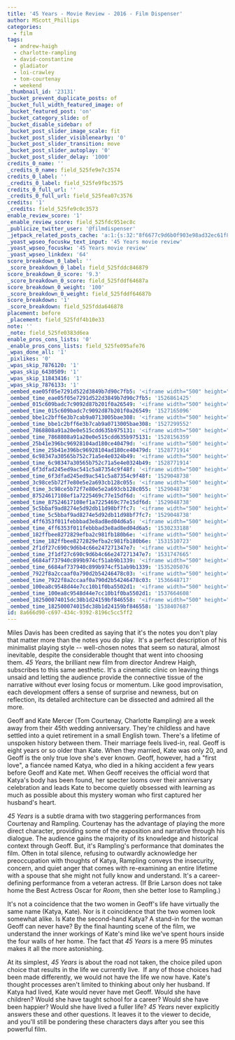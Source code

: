 ```yaml
---
title: '45 Years - Movie Review - 2016 - Film Dispenser'
author: MScott_Phillips
categories:
  - film
tags:
  - andrew-haigh
  - charlotte-rampling
  - david-constantine
  - gladiator
  - loi-crawley
  - tom-courtenay
  - weekend
_thumbnail_id: '23131'
_bucket_prevent_duplicate_posts: of
_bucket_full_width_featured_image: of
_bucket_featured_post: 'on'
_bucket_category_slide: of
_bucket_disable_sidebar: of
_bucket_post_slider_image_scale: fit
_bucket_post_slider_visiblenearby: '0'
_bucket_post_slider_transition: move
_bucket_post_slider_autoplay: '0'
_bucket_post_slider_delay: '1000'
credits_0_name: ''
_credits_0_name: field_525fe9e7c3574
credits_0_label: ''
_credits_0_label: field_525fe9fbc3575
credits_0_full_url: ''
_credits_0_full_url: field_525fea07c3576
credits: '1'
_credits: field_525fe9c0c3573
enable_review_score: '1'
_enable_review_score: field_525fdc951ec8c
_publicize_twitter_user: '@filmdispenser'
_jetpack_related_posts_cache: 'a:1:{s:32:"8f6677c9d6b0f903e98ad32ec61f8deb";a:2:{s:7:"expires";i:1508734185;s:7:"payload";a:3:{i:0;a:1:{s:2:"id";i:25671;}i:1;a:1:{s:2:"id";i:23748;}i:2;a:1:{s:2:"id";i:11850;}}}}'
_yoast_wpseo_focuskw_text_input: '45 Years movie review'
_yoast_wpseo_focuskw: '45 Years movie review'
_yoast_wpseo_linkdex: '64'
score_breakdown_0_label: ''
_score_breakdown_0_label: field_525fddc846879
score_breakdown_0_score: '9.3'
_score_breakdown_0_score: field_525fddf64687a
score_breakdown_0_weight: '100'
_score_breakdown_0_weight: field_525fddf64687b
score_breakdown: '1'
_score_breakdown: field_525fdda646878
placement: before
_placement: field_525fdf4b10e33
note: ''
_note: field_525fe0383d6ea
enable_pros_cons_lists: '0'
_enable_pros_cons_lists: field_525fe095afe76
_wpas_done_all: '1'
_pixlikes: '0'
_wpas_skip_7876120: '1'
_wpas_skip_6430509: '1'
_wpas_skip_11843416: '1'
_wpas_skip_7876133: '1'
_oembed_eae05f05e7291d522d3849b7d90c7fb5: '<iframe width="500" height="281" src="https://www.youtube.com/embed/9teNKmm9R3k?start=3&feature=oembed" frameborder="0" allow="autoplay; encrypted-media" allowfullscreen></iframe>'
_oembed_time_eae05f05e7291d522d3849b7d90c7fb5: '1526861425'
_oembed_015c609badc7c9092d87b201f0a26549: '<iframe width="500" height="281" src="https://www.youtube.com/embed/dkhBDhQ4OxM?feature=oembed" frameborder="0" allow="autoplay; encrypted-media" allowfullscreen></iframe>'
_oembed_time_015c609badc7c9092d87b201f0a26549: '1527165096'
_oembed_bbe1c2bff6e3b7cab9a0713005bae308: '<iframe width="500" height="281" src="https://www.youtube.com/embed/_DTbx7c7ez8?feature=oembed" frameborder="0" allow="autoplay; encrypted-media" allowfullscreen></iframe>'
_oembed_time_bbe1c2bff6e3b7cab9a0713005bae308: '1527299552'
_oembed_7868808a91a20e0e515cdd635b975131: '<iframe width="500" height="281" src="https://www.youtube.com/embed/PEZ2r1YGKSA?feature=oembed" frameborder="0" allow="autoplay; encrypted-media" allowfullscreen></iframe>'
_oembed_time_7868808a91a20e0e515cdd635b975131: '1528156359'
_oembed_25b41e396bc96928104ad180ce40479d: '<iframe width="500" height="281" src="https://www.youtube.com/embed/MFWF9dU5Zc0?feature=oembed" frameborder="0" allow="autoplay; encrypted-media" allowfullscreen></iframe>'
_oembed_time_25b41e396bc96928104ad180ce40479d: '1528771914'
_oembed_6c98347a30565b752c71a5e4e0324b49: '<iframe width="500" height="281" src="https://www.youtube.com/embed/FhwktRDG_aQ?feature=oembed" frameborder="0" allow="autoplay; encrypted-media" allowfullscreen></iframe>'
_oembed_time_6c98347a30565b752c71a5e4e0324b49: '1528771914'
_oembed_6f3dfad245ed9ac541c5a87354c9f48f: '<iframe width="500" height="281" src="https://www.youtube.com/embed/rTMINaybeyE?feature=oembed" frameborder="0" allow="autoplay; encrypted-media" allowfullscreen></iframe>'
_oembed_time_6f3dfad245ed9ac541c5a87354c9f48f: '1529048738'
_oembed_3c98ce5b72f7e80e5e2a693cb128c055: '<iframe width="500" height="281" src="https://www.youtube.com/embed/j7RHHPN4gII?feature=oembed" frameborder="0" allow="autoplay; encrypted-media" allowfullscreen></iframe>'
_oembed_time_3c98ce5b72f7e80e5e2a693cb128c055: '1529048738'
_oembed_87524617108ef1a7225469c77e15df6d: '<iframe width="500" height="281" src="https://www.youtube.com/embed/bP8vCXPo-BA?feature=oembed" frameborder="0" allow="autoplay; encrypted-media" allowfullscreen></iframe>'
_oembed_time_87524617108ef1a7225469c77e15df6d: '1529048738'
_oembed_5c5bbaf9ad8274e5d92db11d98bf7fc7: '<iframe width="500" height="281" src="https://www.youtube.com/embed/yqAS2lPISa8?feature=oembed" frameborder="0" allow="autoplay; encrypted-media" allowfullscreen></iframe>'
_oembed_time_5c5bbaf9ad8274e5d92db11d98bf7fc7: '1529048738'
_oembed_4ff6353f011febbbad3e8ad8ed04d6a5: '<iframe width="500" height="281" src="https://www.youtube.com/embed/HikYI0jIAwU?feature=oembed" frameborder="0" allow="autoplay; encrypted-media" allowfullscreen></iframe>'
_oembed_time_4ff6353f011febbbad3e8ad8ed04d6a5: '1530233188'
_oembed_182ffbee8272829efba2c981fb180b6e: '<iframe width="500" height="281" src="https://www.youtube.com/embed/Seg_yBYPjG4?feature=oembed" frameborder="0" allow="autoplay; encrypted-media" allowfullscreen></iframe>'
_oembed_time_182ffbee8272829efba2c981fb180b6e: '1531510723'
_oembed_2f1df27c690c9d6b4c66e247271347e7: '<iframe width="500" height="281" src="https://www.youtube.com/embed/9XxLHyzsB_Q?feature=oembed" frameborder="0" allow="autoplay; encrypted-media" allowfullscreen></iframe>'
_oembed_time_2f1df27c690c9d6b4c66e247271347e7: '1531747665'
_oembed_6684af737940c899b974cf51ab9b1339: '<iframe width="500" height="281" src="https://www.youtube.com/embed/gp-8oB53P7k?feature=oembed" frameborder="0" allow="autoplay; encrypted-media" allowfullscreen></iframe>'
_oembed_time_6684af737940c899b974cf51ab9b1339: '1535205076'
_oembed_7922f8a2ccaaf0a790d2b54246478c03: '<iframe width="500" height="281" src="https://www.youtube.com/embed/AWvUNABT8sg?feature=oembed" frameborder="0" allow="autoplay; encrypted-media" allowfullscreen></iframe>'
_oembed_time_7922f8a2ccaaf0a790d2b54246478c03: '1536648717'
_oembed_100ea8c9548d44e7cc10b1f0ba5502d1: '<iframe width="500" height="281" src="https://www.youtube.com/embed/ek1ePFp-nBI?feature=oembed" frameborder="0" allow="autoplay; encrypted-media" allowfullscreen></iframe>'
_oembed_time_100ea8c9548d44e7cc10b1f0ba5502d1: '1537664608'
_oembed_182500074015dc38b1d24159bf846558: '<iframe width="500" height="281" src="https://www.youtube.com/embed/USPd0vX2sdc?feature=oembed" frameborder="0" allow="autoplay; encrypted-media" allowfullscreen></iframe>'
_oembed_time_182500074015dc38b1d24159bf846558: '1538407687'
id: 8a666d90-c697-434c-9392-8196c5cc5ff2
---
```

<p>Miles Davis has been credited as saying that it's the notes you don't play that matter more than the notes you do play.  It's a perfect description of his minimalist playing style -- well-chosen notes that seem so natural, almost inevitable, despite the considerable thought that went into choosing them. <em>45 Years</em>, the brilliant new film from director Andrew Haigh, subscribes to this same aesthetic. It's a cinematic clinic on leaving things unsaid and letting the audience provide the connective tissue of the narrative without ever losing focus or momentum. Like good improvisation, each development offers a sense of surprise and newness, but on reflection, its detailed architecture can be dissected and admired all the more.</p>
<p>Geoff and Kate Mercer (Tom Courtenay, Charlotte Rampling) are a week away from their 45th wedding anniversary. They're childless and have settled into a quiet retirement in a small English town. There's a lifetime of unspoken history between them. Their marriage feels lived-in, real. Geoff is eight years or so older than Kate. When they married, Kate was only 20, and Geoff is the only true love she's ever known. Geoff, however, had a "first love", a fiancée named Katya, who died in a hiking accident a few years before Geoff and Kate met. When Geoff receives the official word that Katya's body has been found, her specter looms over their anniversary celebration and leads Kate to become quietly obsessed with learning as much as possible about this mystery woman who first captured her husband's heart.</p>
<p><em>45 Years</em> is a subtle drama with two staggering performances from Courtenay and Rampling. Courtenay has the advantage of playing the more direct character, providing some of the exposition and narrative through his dialogue. The audience gains the majority of its knowledge and historical context through Geoff. But, it's Rampling's performance that dominates the film. Often in total silence, refusing to outwardly acknowledge her preoccupation with thoughts of Katya, Rampling conveys the insecurity, concern, and quiet anger that comes with re-examining an entire lifetime with a spouse that she might not fully know and understand. It's a career-defining performance from a veteran actress. (If Brie Larson does not take home the Best Actress Oscar for <em>Room</em>, then she better lose to Rampling.)</p>
<p>It's not a coincidence that the two women in Geoff's life have virtually the same name (Katya, Kate). Nor is it coincidence that the two women look somewhat alike. Is Kate the second-hand Katya? A stand-in for the woman Geoff can never have? By the final haunting scene of the film, we understand the inner workings of Kate's mind like we've spent hours inside the four walls of her home. The fact that <em>45 Years</em> is a mere 95 minutes makes it all the more astonishing.</p>
<p>At its simplest, <em>45 Years</em> is about the road not taken, the choice piled upon choice that results in the life we currently live.  If any of those choices had been made differently, we would not have the life we now have. Kate's thought processes aren't limited to thinking about only her husband. If Katya had lived, Kate would never have met Geoff. Would she have children? Would she have taught school for a career? Would she have been happier? Would she have lived a fuller life? <em>45 Years</em> never explicitly answers these and other questions. It leaves it to the viewer to decide, and you'll still be pondering these characters days after you see this powerful film.</p>
<p>&nbsp;</p>
